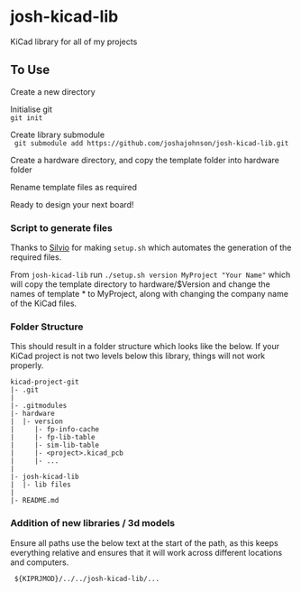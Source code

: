 # josh-kicad-lib
KiCad library for all of my projects

## To Use
Create a new directory  

Initialise git  
```git init```  

Create library submodule  
``` git submodule add https://github.com/joshajohnson/josh-kicad-lib.git```  

Create a hardware directory, and copy the template folder into hardware folder  

Rename template files as required  

Ready to design your next board!

### Script to generate files
Thanks to [Silvio](https://twitter.com/silviocesare) for making `setup.sh` which automates the generation of the required files. 

From `josh-kicad-lib` run `./setup.sh version MyProject "Your Name"` which will copy the template directory to hardware/$Version and change the names of template * to MyProject, along with changing the company name of the KiCad files. 

### Folder Structure
This should result in a folder structure which looks like the below. If your KiCad project is not two levels below this library, things will not work properly.

``` 
kicad-project-git
|- .git
|
|- .gitmodules
|- hardware
|  |- version
|     |- fp-info-cache
|     |- fp-lib-table
|     |- sim-lib-table
|     |- <project>.kicad_pcb
|     |- ...
|
|- josh-kicad-lib
|  |- lib files
|
|- README.md 
```

### Addition of new libraries / 3d models
Ensure all paths use the below text at the start of the path, as this keeps everything relative and ensures that it will work across different locations and computers. 

``` ${KIPRJMOD}/../../josh-kicad-lib/...```